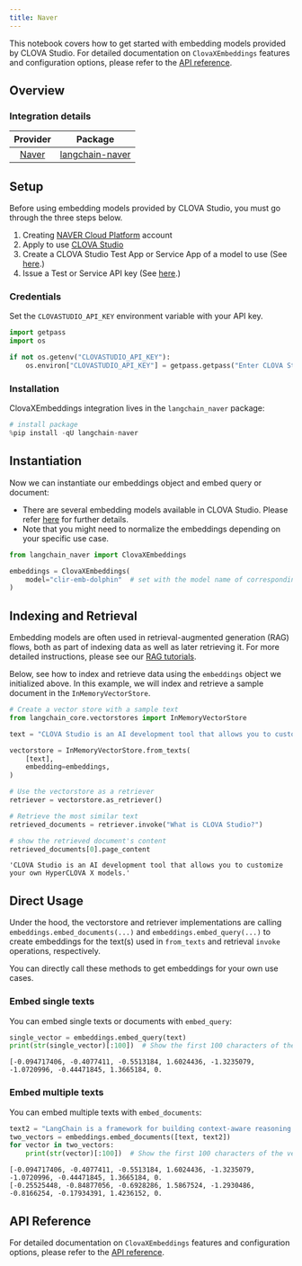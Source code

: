 ```yaml
---
title: Naver
---
```


This notebook covers how to get started with embedding models provided by CLOVA Studio. For detailed documentation on `ClovaXEmbeddings` features and configuration options, please refer to the [API reference](https://guide.ncloud-docs.com/docs/clovastudio-dev-langchain#%EC%9E%84%EB%B2%A0%EB%94%A9%EB%8F%84%EA%B5%AC%EC%9D%B4%EC%9A%A9).

## Overview

### Integration details

| Provider | Package |
|:--------:|:-------:|
| [Naver](/oss/integrations/providers/naver.mdx) | [langchain-naver](https://pypi.org/project/langchain-naver/) |

## Setup

Before using embedding models provided by CLOVA Studio, you must go through the three steps below.

1. Creating [NAVER Cloud Platform](https://www.ncloud.com/) account
2. Apply to use [CLOVA Studio](https://www.ncloud.com/product/aiService/clovaStudio)
3. Create a CLOVA Studio Test App or Service App of a model to use (See [here](https://guide.ncloud-docs.com/docs/clovastudio-explorer03#%ED%85%8C%EC%8A%A4%ED%8A%B8%EC%95%B1%EC%83%9D%EC%84%B1).)
4. Issue a Test or Service API key (See [here](https://guide.ncloud-docs.com/docs/clovastudio-explorer-testapp).)

### Credentials

Set the `CLOVASTUDIO_API_KEY` environment variable with your API key.

```python
import getpass
import os

if not os.getenv("CLOVASTUDIO_API_KEY"):
    os.environ["CLOVASTUDIO_API_KEY"] = getpass.getpass("Enter CLOVA Studio API Key: ")
```

### Installation

ClovaXEmbeddings integration lives in the `langchain_naver` package:

```python
# install package
%pip install -qU langchain-naver
```

## Instantiation

Now we can instantiate our embeddings object and embed query or document:

- There are several embedding models available in CLOVA Studio. Please refer [here](https://guide.ncloud-docs.com/docs/en/clovastudio-explorer03#임베딩API) for further details.
- Note that you might need to normalize the embeddings depending on your specific use case.

```python
from langchain_naver import ClovaXEmbeddings

embeddings = ClovaXEmbeddings(
    model="clir-emb-dolphin"  # set with the model name of corresponding test/service app. Default is `clir-emb-dolphin`
)
```

## Indexing and Retrieval

Embedding models are often used in retrieval-augmented generation (RAG) flows, both as part of indexing data as well as later retrieving it. For more detailed instructions, please see our [RAG tutorials](/oss/tutorials/rag).

Below, see how to index and retrieve data using the `embeddings` object we initialized above. In this example, we will index and retrieve a sample document in the `InMemoryVectorStore`.

```python
# Create a vector store with a sample text
from langchain_core.vectorstores import InMemoryVectorStore

text = "CLOVA Studio is an AI development tool that allows you to customize your own HyperCLOVA X models."

vectorstore = InMemoryVectorStore.from_texts(
    [text],
    embedding=embeddings,
)

# Use the vectorstore as a retriever
retriever = vectorstore.as_retriever()

# Retrieve the most similar text
retrieved_documents = retriever.invoke("What is CLOVA Studio?")

# show the retrieved document's content
retrieved_documents[0].page_content
```

```output
'CLOVA Studio is an AI development tool that allows you to customize your own HyperCLOVA X models.'
```

## Direct Usage

Under the hood, the vectorstore and retriever implementations are calling `embeddings.embed_documents(...)` and `embeddings.embed_query(...)` to create embeddings for the text(s) used in `from_texts` and retrieval `invoke` operations, respectively.

You can directly call these methods to get embeddings for your own use cases.

### Embed single texts

You can embed single texts or documents with `embed_query`:

```python
single_vector = embeddings.embed_query(text)
print(str(single_vector)[:100])  # Show the first 100 characters of the vector
```

```output
[-0.094717406, -0.4077411, -0.5513184, 1.6024436, -1.3235079, -1.0720996, -0.44471845, 1.3665184, 0.
```

### Embed multiple texts

You can embed multiple texts with `embed_documents`:

```python
text2 = "LangChain is a framework for building context-aware reasoning applications"
two_vectors = embeddings.embed_documents([text, text2])
for vector in two_vectors:
    print(str(vector)[:100])  # Show the first 100 characters of the vector
```

```output
[-0.094717406, -0.4077411, -0.5513184, 1.6024436, -1.3235079, -1.0720996, -0.44471845, 1.3665184, 0.
[-0.25525448, -0.84877056, -0.6928286, 1.5867524, -1.2930486, -0.8166254, -0.17934391, 1.4236152, 0.
```

## API Reference

For detailed documentation on `ClovaXEmbeddings` features and configuration options, please refer to the [API reference](https://guide.ncloud-docs.com/docs/clovastudio-dev-langchain#%EC%9E%84%EB%B2%A0%EB%94%A9%EB%8F%84%EA%B5%AC%EC%9D%B4%EC%9A%A9).
